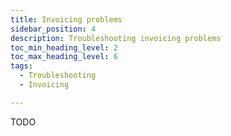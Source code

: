 ```yaml
---
title: Invoicing problems
sidebar_position: 4
description: Troubleshooting invoicing problems
toc_min_heading_level: 2
toc_max_heading_level: 6
tags:
  - Troubleshooting
  - Invoicing

---
```


TODO
